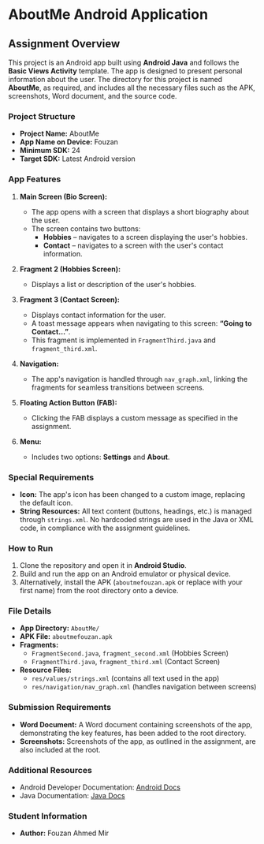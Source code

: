 # AboutMe Android Application

## Assignment Overview
This project is an Android app built using **Android Java** and follows the **Basic Views Activity** template. The app is designed to present personal information about the user. The directory for this project is named **AboutMe**, as required, and includes all the necessary files such as the APK, screenshots, Word document, and the source code.

### Project Structure
- **Project Name:** AboutMe
- **App Name on Device:** Fouzan
- **Minimum SDK:** 24
- **Target SDK:** Latest Android version

### App Features
1. **Main Screen (Bio Screen):**
   - The app opens with a screen that displays a short biography about the user.
   - The screen contains two buttons: 
     - **Hobbies** – navigates to a screen displaying the user's hobbies.
     - **Contact** – navigates to a screen with the user's contact information.
   
2. **Fragment 2 (Hobbies Screen):**
   - Displays a list or description of the user's hobbies.

3. **Fragment 3 (Contact Screen):**
   - Displays contact information for the user.
   - A toast message appears when navigating to this screen: **“Going to Contact…”**.
   - This fragment is implemented in `FragmentThird.java` and `fragment_third.xml`.

4. **Navigation:**
   - The app's navigation is handled through `nav_graph.xml`, linking the fragments for seamless transitions between screens.

5. **Floating Action Button (FAB):**
   - Clicking the FAB displays a custom message as specified in the assignment.

6. **Menu:**
   - Includes two options: **Settings** and **About**.

### Special Requirements
- **Icon:** The app's icon has been changed to a custom image, replacing the default icon.
- **String Resources:** All text content (buttons, headings, etc.) is managed through `strings.xml`. No hardcoded strings are used in the Java or XML code, in compliance with the assignment guidelines.

### How to Run
1. Clone the repository and open it in **Android Studio**.
2. Build and run the app on an Android emulator or physical device.
3. Alternatively, install the APK (`aboutmefouzan.apk` or replace with your first name) from the root directory onto a device.

### File Details
- **App Directory:** `AboutMe/`
- **APK File:** `aboutmefouzan.apk`
- **Fragments:**
  - `FragmentSecond.java`, `fragment_second.xml` (Hobbies Screen)
  - `FragmentThird.java`, `fragment_third.xml` (Contact Screen)
- **Resource Files:** 
  - `res/values/strings.xml` (contains all text used in the app)
  - `res/navigation/nav_graph.xml` (handles navigation between screens)

### Submission Requirements
- **Word Document:** A Word document containing screenshots of the app, demonstrating the key features, has been added to the root directory.
- **Screenshots:** Screenshots of the app, as outlined in the assignment, are also included at the root.

### Additional Resources
- Android Developer Documentation: [Android Docs](https://developer.android.com/docs)
- Java Documentation: [Java Docs](https://docs.oracle.com/en/java/)

### Student Information
- **Author:** Fouzan Ahmed Mir
